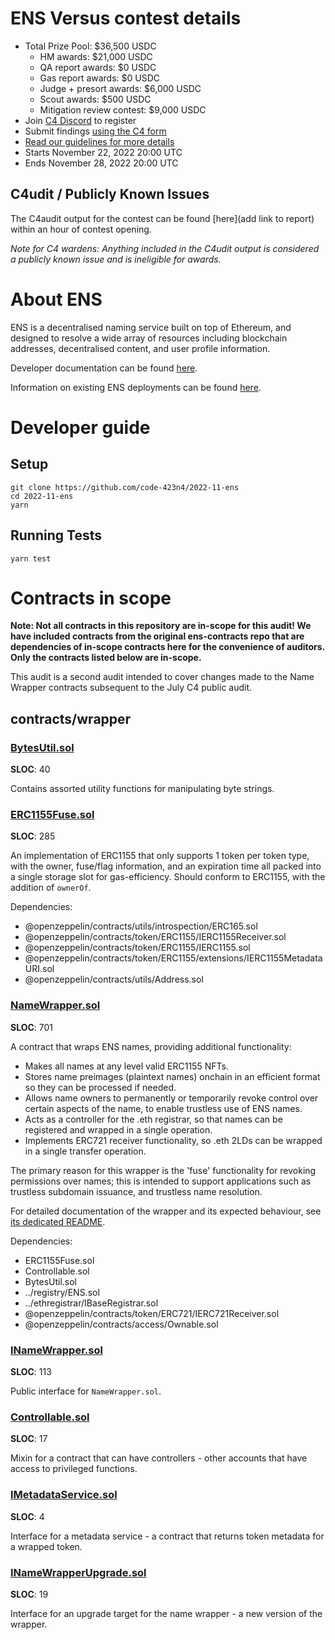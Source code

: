 # ENS Versus contest details
- Total Prize Pool: $36,500 USDC
  - HM awards: $21,000 USDC
  - QA report awards: $0 USDC
  - Gas report awards: $0 USDC
  - Judge + presort awards: $6,000 USDC
  - Scout awards: $500 USDC 
  - Mitigation review contest: $9,000 USDC
- Join [C4 Discord](https://discord.gg/code4rena) to register
- Submit findings [using the C4 form](https://code4rena.com/contests/2022-11-ens-versus-contest/submit)
- [Read our guidelines for more details](https://docs.code4rena.com/roles/wardens)
- Starts November 22, 2022 20:00 UTC
- Ends November 28, 2022 20:00 UTC

## C4udit / Publicly Known Issues

The C4audit output for the contest can be found [here](add link to report) within an hour of contest opening.

*Note for C4 wardens: Anything included in the C4udit output is considered a publicly known issue and is ineligible for awards.*

# About ENS

ENS is a decentralised naming service built on top of Ethereum, and designed to resolve a wide array of resources including blockchain addresses, decentralised content, and user profile information.

Developer documentation can be found [here](https://docs.ens.domains/).

Information on existing ENS deployments can be found [here](https://docs.ens.domains/ens-deployments).

# Developer guide

## Setup

```
git clone https://github.com/code-423n4/2022-11-ens
cd 2022-11-ens
yarn
```

## Running Tests

```
yarn test
```

# Contracts in scope
**Note: Not all contracts in this repository are in-scope for this audit! We have included contracts from the original ens-contracts repo that are dependencies of in-scope contracts here for the convenience of auditors. Only the contracts listed below are in-scope.**

This audit is a second audit intended to cover changes made to the Name Wrapper contracts subsequent to the July C4 public audit.

## contracts/wrapper
### [BytesUtil.sol](https://github.com/code-423n4/2022-11-ens/tree/main/contracts/wrapper/BytesUtils.sol)
**SLOC**: 40

Contains assorted utility functions for manipulating byte strings.

### [ERC1155Fuse.sol](https://github.com/code-423n4/2022-11-ens/tree/main/contracts/wrapper/ERC1155Fuse.sol)
**SLOC**: 285

An implementation of ERC1155 that only supports 1 token per token type, with the owner, fuse/flag information, and an expiration time all packed into a single storage slot for gas-efficiency. Should conform to ERC1155, with the addition of `ownerOf`.

Dependencies:
 - @openzeppelin/contracts/utils/introspection/ERC165.sol
 - @openzeppelin/contracts/token/ERC1155/IERC1155Receiver.sol
 - @openzeppelin/contracts/token/ERC1155/IERC1155.sol
 - @openzeppelin/contracts/token/ERC1155/extensions/IERC1155MetadataURI.sol
 - @openzeppelin/contracts/utils/Address.sol

### [NameWrapper.sol](https://github.com/code-423n4/2022-11-ens/tree/main/contracts/wrapper/NameWrapper.sol)
**SLOC**: 701

A contract that wraps ENS names, providing additional functionality:
 - Makes all names at any level valid ERC1155 NFTs.
 - Stores name preimages (plaintext names) onchain in an efficient format so they can be processed if needed.
 - Allows name owners to permanently or temporarily revoke control over certain aspects of the name, to enable trustless use of ENS names.
 - Acts as a controller for the .eth registrar, so that names can be registered and wrapped in a single operation.
 - Implements ERC721 receiver functionality, so .eth 2LDs can be wrapped in a single transfer operation.

The primary reason for this wrapper is the 'fuse' functionality for revoking permissions over names; this is intended to support applications such as trustless subdomain issuance, and trustless name resolution.

For detailed documentation of the wrapper and its expected behaviour, see [its dedicated README](https://github.com/code-423n4/2022-11-ens/blob/main/contracts/wrapper/README.md).

 Dependencies:
 - ERC1155Fuse.sol
 - Controllable.sol
 - BytesUtil.sol
 - ../registry/ENS.sol
 - ../ethregistrar/IBaseRegistrar.sol
 - @openzeppelin/contracts/token/ERC721/IERC721Receiver.sol
 - @openzeppelin/contracts/access/Ownable.sol

### [INameWrapper.sol](https://github.com/code-423n4/2022-11-ens/tree/main/contracts/wrapper/INameWrapper.sol)
**SLOC**: 113

Public interface for `NameWrapper.sol`.

### [Controllable.sol](https://github.com/code-423n4/2022-11-ens/tree/main/contracts/wrapper/Controllable.sol)
**SLOC**: 17

Mixin for a contract that can have controllers - other accounts that have access to privileged functions.

### [IMetadataService.sol](https://github.com/code-423n4/2022-11-ens/tree/main/contracts/wrapper/IMetadataService.sol)
**SLOC**: 4

Interface for a metadata service - a contract that returns token metadata for a wrapped token.

### [INameWrapperUpgrade.sol](https://github.com/code-423n4/2022-11-ens/tree/main/contracts/wrapper/INameWrapperUpgrade.sol)
**SLOC**: 19

Interface for an upgrade target for the name wrapper - a new version of the wrapper.
